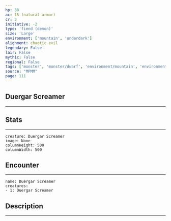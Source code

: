 ```yaml
---
hp: 38
ac: 15 (natural armor)
cr: 3
initiative: -2
type: 'fiend (demon)'    
size: 'Large'
environment: ['mountain', 'underdark']
alignment: chaotic evil
legendary: False
lair: False
mythic: False
regional: False
tags: ['monster', 'monster/dwarf', 'environment/mountain', 'environment/underdark']
source: "MPMM"
page: 111
---
```


## Duergar Screamer
---



## Stats
---

```statblock
creature: Duergar Screamer
image: None
columnHeight: 500
columnWidth: 500
```

## Encounter
---

```encounter-table
name: Duergar Screamer
creatures:
- 1: Duergar Screamer
```

## Description
---




